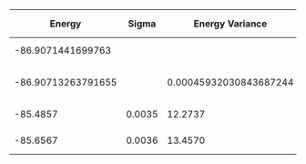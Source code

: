 | Energy             | Sigma  | Energy Variance        | DOF | Einf | Method                       | Data Repository |
|--------------------|--------|------------------------|-----|------|------------------------------|-----------------|
| -86.9071441699763  |        |                        | 36  | 0    | Exact diagonalization        |                 |
| -86.90713263791655 |        | 0.00045932030843687244 | 36  | 0    | DMRG (bond dimension = 2048) |                 |
| -85.4857           | 0.0035 | 12.2737                | 36  | 0    | RBM (alpha = 1)              |                 |
| -85.6567           | 0.0036 | 13.4570                | 36  | 0    | Jastrow baseline             |                 |

